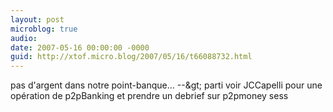 ```yaml
---
layout: post
microblog: true
audio: 
date: 2007-05-16 00:00:00 -0000
guid: http://xtof.micro.blog/2007/05/16/t66088732.html
---
```

pas d'argent dans notre point-banque... --&amp;gt; parti voir JCCapelli pour une opération de p2pBanking et prendre un debrief sur p2pmoney sess
